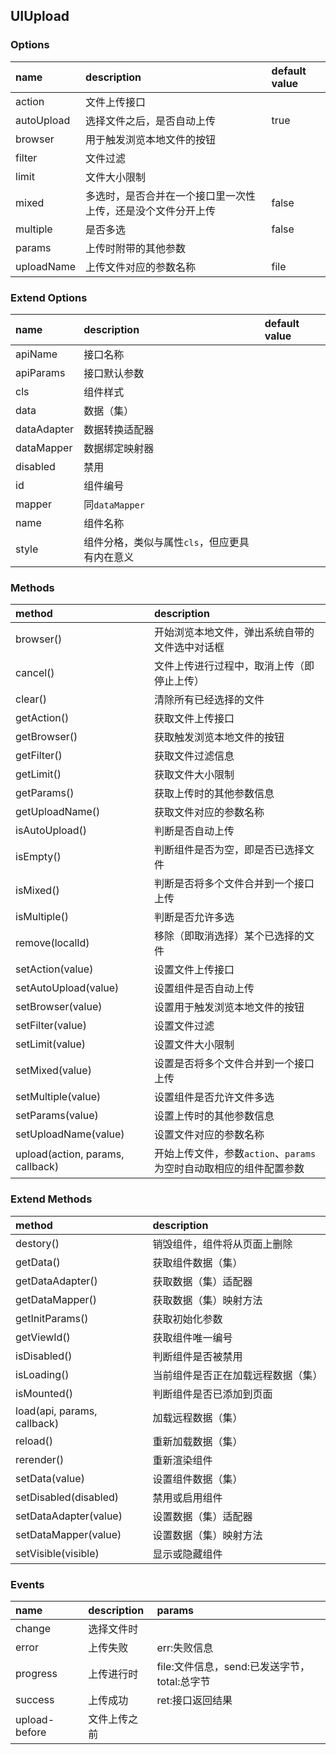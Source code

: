 ## UIUpload

### Options
| name | description | default value |
| :--- | :--- | :--- |
| action | 文件上传接口 |
| autoUpload | 选择文件之后，是否自动上传 | true |
| browser | 用于触发浏览本地文件的按钮 |
| filter | 文件过滤 |
| limit | 文件大小限制 |
| mixed | 多选时，是否合并在一个接口里一次性上传，还是没个文件分开上传 | false |
| multiple | 是否多选 | false |
| params | 上传时附带的其他参数 |
| uploadName | 上传文件对应的参数名称 | file |

### Extend Options
| name | description | default value |
| :--- | :--- | :--- |
| apiName | 接口名称 |
| apiParams | 接口默认参数 |
| cls | 组件样式 |
| data | 数据（集） |
| dataAdapter | 数据转换适配器 |
| dataMapper | 数据绑定映射器 |
| disabled | 禁用 |
| id | 组件编号 |
| mapper | 同`dataMapper` |
| name | 组件名称 |
| style | 组件分格，类似与属性`cls`，但应更具有内在意义 |

### Methods
| method | description |
| :--- | :--- |
| browser() | 开始浏览本地文件，弹出系统自带的文件选中对话框 |
| cancel() | 文件上传进行过程中，取消上传（即停止上传） |
| clear() | 清除所有已经选择的文件 |
| getAction() | 获取文件上传接口 |
| getBrowser() | 获取触发浏览本地文件的按钮 |
| getFilter() | 获取文件过滤信息 |
| getLimit() | 获取文件大小限制 |
| getParams() | 获取上传时的其他参数信息 |
| getUploadName() | 获取文件对应的参数名称 |
| isAutoUpload() | 判断是否自动上传 |
| isEmpty() | 判断组件是否为空，即是否已选择文件 |
| isMixed() | 判断是否将多个文件合并到一个接口上传 |
| isMultiple() | 判断是否允许多选 |
| remove(localId) | 移除（即取消选择）某个已选择的文件 |
| setAction(value) | 设置文件上传接口 |
| setAutoUpload(value) | 设置组件是否自动上传 |
| setBrowser(value) | 设置用于触发浏览本地文件的按钮 |
| setFilter(value) | 设置文件过滤 |
| setLimit(value) | 设置文件大小限制 |
| setMixed(value) | 设置是否将多个文件合并到一个接口上传 |
| setMultiple(value) | 设置组件是否允许文件多选 |
| setParams(value) | 设置上传时的其他参数信息 |
| setUploadName(value) | 设置文件对应的参数名称 |
| upload(action, params, callback) | 开始上传文件，参数`action`、`params`为空时自动取相应的组件配置参数 |

### Extend Methods
| method | description |
| :--- | :--- |
| destory() | 销毁组件，组件将从页面上删除 |
| getData() | 获取组件数据（集） |
| getDataAdapter() | 获取数据（集）适配器 |
| getDataMapper() | 获取数据（集）映射方法 |
| getInitParams() | 获取初始化参数 |
| getViewId() | 获取组件唯一编号 |
| isDisabled() | 判断组件是否被禁用 |
| isLoading() | 当前组件是否正在加载远程数据（集） |
| isMounted() | 判断组件是否已添加到页面 |
| load(api, params, callback) | 加载远程数据（集） |
| reload() | 重新加载数据（集） |
| rerender() | 重新渲染组件 |
| setData(value) | 设置组件数据（集） |
| setDisabled(disabled) | 禁用或启用组件 |
| setDataAdapter(value) | 设置数据（集）适配器 |
| setDataMapper(value) | 设置数据（集）映射方法 |
| setVisible(visible) | 显示或隐藏组件 |

### Events
| name | description | params |
| :--- | :--- | :--- |
| change | 选择文件时 |
| error | 上传失败 | err:失败信息 |
| progress | 上传进行时 | file:文件信息，send:已发送字节，total:总字节 |
| success | 上传成功 | ret:接口返回结果 |
| upload-before | 文件上传之前 |
